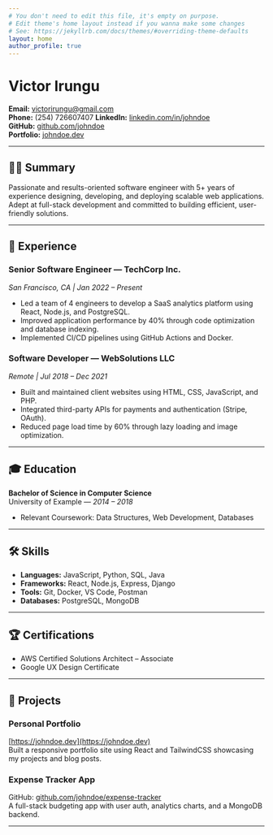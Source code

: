 ```yaml
---
# You don't need to edit this file, it's empty on purpose.
# Edit theme's home layout instead if you wanna make some changes
# See: https://jekyllrb.com/docs/themes/#overriding-theme-defaults
layout: home
author_profile: true
---
```

# Victor Irungu

**Email:** victorirungu@gmail.com  
**Phone:** (254) 726607407
**LinkedIn:** [linkedin.com/in/johndoe](linkedin.com/in/johndoe)  
**GitHub:** [github.com/johndoe](https://github.com/johndoe)  
**Portfolio:** [johndoe.dev](https://johndoe.dev)

---

## 🧑‍💼 Summary

Passionate and results-oriented software engineer with 5+ years of experience designing, developing, and deploying scalable web applications. Adept at full-stack development and committed to building efficient, user-friendly solutions.

---

## 💼 Experience

### Senior Software Engineer — **TechCorp Inc.**
*San Francisco, CA | Jan 2022 – Present*

- Led a team of 4 engineers to develop a SaaS analytics platform using React, Node.js, and PostgreSQL.
- Improved application performance by 40% through code optimization and database indexing.
- Implemented CI/CD pipelines using GitHub Actions and Docker.

### Software Developer — **WebSolutions LLC**
*Remote | Jul 2018 – Dec 2021*

- Built and maintained client websites using HTML, CSS, JavaScript, and PHP.
- Integrated third-party APIs for payments and authentication (Stripe, OAuth).
- Reduced page load time by 60% through lazy loading and image optimization.

---

## 🎓 Education

**Bachelor of Science in Computer Science**  
University of Example — *2014 – 2018*

- Relevant Coursework: Data Structures, Web Development, Databases

---

## 🛠️ Skills

- **Languages:** JavaScript, Python, SQL, Java
- **Frameworks:** React, Node.js, Express, Django
- **Tools:** Git, Docker, VS Code, Postman
- **Databases:** PostgreSQL, MongoDB

---

## 🏆 Certifications

- AWS Certified Solutions Architect – Associate
- Google UX Design Certificate

---

## 📁 Projects

### Personal Portfolio
[https://johndoe.dev](https://johndoe.dev)  
Built a responsive portfolio site using React and TailwindCSS showcasing my projects and blog posts.

### Expense Tracker App
GitHub: [github.com/johndoe/expense-tracker](https://github.com/johndoe/expense-tracker)  
A full-stack budgeting app with user auth, analytics charts, and a MongoDB backend.

---
